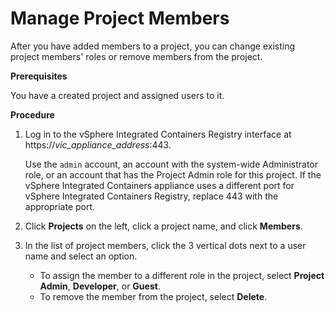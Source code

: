 # Manage Project Members # 

After you have added members to a project, you can change existing project members' roles or remove members from the project.

**Prerequisites**

You have a created project and assigned users to it.

**Procedure**

1. Log in to the vSphere Integrated Containers Registry interface at https://<i>vic_appliance_address</i>:443.

   Use the `admin` account, an account with the system-wide Administrator role, or an account that has the Project Admin role for this project. If the vSphere Integrated Containers appliance uses a different port for vSphere Integrated Containers Registry, replace 443 with the appropriate port.
2. Click **Projects** on the left, click a project name, and click **Members**.
3. In the list of project members, click the 3 vertical dots next to a user name and select an option.

   - To assign the member to a different role in the project, select **Project Admin**, **Developer**, or **Guest**.
   - To remove the member from the project, select **Delete**.